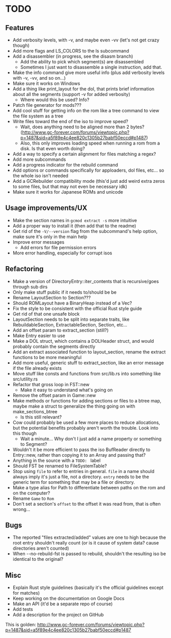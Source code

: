 # TODO

## Features
 * Add verbosity levels, with -v, and maybe even -vv (let's not get crazy though)
 * Add more flags and LS\_COLORS to the ls subcommand
 * Add a disassembler (in progress, see the disasm branch)
   * Add the ability to pick which segment(s) are disassembled
   * Sometimes I just want to disassemble a single instruction, add that.
 * Make the info command give more useful info (plus add verbosity levels with -v, -vv, and so on...)
 * Make sure it works on Windows
 * Add a thing like print\_layout for the dol, that prints brief information about all the segments (support -v for added verbosity)
   * Where would this be used? Info?
 * Patch file generator for mods???
 * Add cool stuff for getting info on the rom like a tree command to view the file system as a tree
 * Write files toward the end of the iso to improve speed?
   * Wait, does anything need to be aligned more than 2 bytes? (http://www.gc-forever.com/forums/viewtopic.php?p=1487&sid=a5f89e4c4ee820c1305b27babf50eccd#p1487)
   * Also, this only improves loading speed when running a rom from a disk. Is that even worth doing?
 * Add a way to specify a certain alignment for files matching a regex?
 * Add more subcommands
 * Add a progress indicator for the rebuild command
 * Add options or commands specifically for apploaders, dol files, etc... so the whole iso isn't needed
 * Add a GCRebuilder compatibility mode (this'd just add weird extra zeros to some files, but that may not even be necessary idk)
 * Make sure it works for Japanese ROMs and unicode

## Usage improvements/UX
 * Make the section names in `gcmod extract -s` more intuitive
 * Add a proper way to install it (then add that to the readme)
 * Get rid of the `-V/--version` flag from the subcommand's help option, make sure it's only in the main help
 * Improve error messages
   * Add errors for file permission errors
 * More error handling, especially for corrupt isos

## Refactoring
 * Make a version of DirectoryEntry::iter\_contents that is recursive/goes through sub dirs
 * Only make stuff public if it needs to/should be be
 * Rename LayoutSection to Section???
 * Should ROMLayout have a BinaryHeap instead of a Vec?
 * Fix the style to be consistent with the official Rust style guide
 * Get rid of that one unsafe block
 * LayoutSection needs to be split into separate traits, like RebuildableSection, ExtractableSection, Section, etc...
 * Add an offset param to extract\_section (still?)
 * Make Entry easier to use
 * Make a DOL struct, which contains a DOLHeader struct, and would probably contain the segments directly
 * Add an extract associated function to layout\_section, rename the extract functions to be more meaningful
 * Add more useful, generic stuff to extract\_section, like an error message if the file already exists
 * Move stuff like consts and functions from src/lib.rs into something like src/utility.rs
 * Refactor that gross loop in FST::new
   * Make it easy to understand what's going on
 * Remove the offset param in Game::new
 * Make methods or functions for adding sections or files to a btree map, maybe make a struct to generalize the thing going on with make\_sections\_btree
   * Is this still relevant?
 * Cow could probably be used a few more places to reduce allocations, but the potential benefits probably aren't worth the trouble. Look into this though
   * Wait a minute... Why don't I just add a name property or something to Segment?
 * Wouldn't it be more efficient to pass the iso BufReader directly to Entry::new, rather than copying it to an Array and passing that?
 * Anything in the source with a `TODO: ` label
 * Should FST be renamed to FileSystemTable?
 * Stop using `file` to refer to entries in general. `file` in a name should always imply it's just a file, not a directory. `entry` needs to be the generic term for something that may be a file or directory.
 * Make a type alias for Path to differentiate between paths on the rom and on the computer?
 * Rename `Game` to `Rom`
 * Don't set a section's `offset` to the offset it was read from, that is often wrong...

## Bugs
 * The reported "files extracted/added" values are one to high because the root entry shouldn't really count (or is it cause of system data? cause directories aren't counted)
 * When --no-rebuild-fst is passed to rebuild, shouldn't the resulting iso be identical to the original?

## Misc
 * Explain Rust style guidelines (basically it's the official guidelines except for matches)
 * Keep working on the documentation on Google Docs
 * Make an API (it'd be a separate repo of course)
 * Add tests
 * Add a description for the project on GitHub

This is golden: http://www.gc-forever.com/forums/viewtopic.php?p=1487&sid=a5f89e4c4ee820c1305b27babf50eccd#p1487
